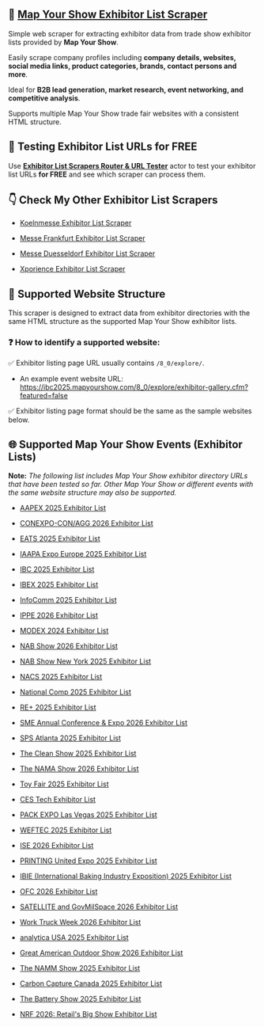 ## 🤖 [Map Your Show Exhibitor List Scraper](https://apify.com/skython/map-your-show-exhibitor-list-scraper)

Simple web scraper for extracting exhibitor data from trade show exhibitor lists provided by **Map Your Show**. 

Easily scrape company profiles including **company details, websites, social media links, product categories, brands, contact persons and more**. 

Ideal for **B2B lead generation, market research, event networking, and competitive analysis**. 

Supports multiple Map Your Show trade fair websites with a consistent HTML structure.


## 🔎 Testing Exhibitor List URLs for FREE

Use [**Exhibitor List Scrapers Router & URL Tester**](https://console.apify.com/actors/PQ2HmPYNoLLjOR3Ew/input) actor to test your exhibitor list URLs **for FREE** and see which scraper can process them.


## 👇 Check My Other Exhibitor List Scrapers

- [Koelnmesse Exhibitor List Scraper](https://apify.com/skython/koelnmesse-exhibitor-list-scraper)

- [Messe Frankfurt Exhibitor List Scraper](https://apify.com/skython/messe-frankfurt-exhibitor-list-scraper)

- [Messe Duesseldorf Exhibitor List Scraper](https://apify.com/skython/messe-duesseldorf-exhibitor-list-scraper)

- [Xporience Exhibitor List Scraper](https://apify.com/skython/xporience-exhibitor-list-scraper)


## 🎯 Supported Website Structure

This scraper is designed to extract data from exhibitor directories with the same HTML structure as the supported Map Your Show exhibitor lists.

### ❓ How to identify a supported website:

✅ Exhibitor listing page URL usually contains `/8_0/explore/`.

- An example event website URL: https://ibc2025.mapyourshow.com/8_0/explore/exhibitor-gallery.cfm?featured=false

✅ Exhibitor listing page format should be the same as the sample websites below.


## 🌐 Supported Map Your Show Events (Exhibitor Lists)

**Note:** *The following list includes Map Your Show exhibitor directory URLs that have been tested so far. Other Map Your Show or different events with the same website structure may also be supported.*

- [AAPEX 2025 Exhibitor List](https://aapex2025.mapyourshow.com/8_0/explore/exhibitor-gallery.cfm?featured=false)

- [CONEXPO-CON/AGG 2026 Exhibitor List](https://directory.conexpoconagg.com/8_0/explore/exhibitor-gallery.cfm?featured=false)

- [EATS 2025 Exhibitor List](https://eats25.mapyourshow.com/8_0/explore/exhibitor-gallery.cfm?featured=false)

- [IAAPA Expo Europe 2025 Exhibitor List](https://iaapaexpoeurope25.mapyourshow.com/8_0/explore/exhibitor-gallery.cfm?featured=false)

- [IBC 2025 Exhibitor List](https://ibc2025.mapyourshow.com/8_0/explore/exhibitor-gallery.cfm?featured=false)

- [IBEX 2025 Exhibitor List](https://ibex25.mapyourshow.com/8_0/explore/exhibitor-gallery.cfm?featured=false)

- [InfoComm 2025 Exhibitor List](https://infocomm25.mapyourshow.com/8_0/explore/exhibitor-gallery.cfm?featured=false)

- [IPPE 2026 Exhibitor List](https://ippe26.mapyourshow.com/8_0/explore/exhibitor-gallery.cfm?featured=false)

- [MODEX 2024 Exhibitor List](https://mx2024.mapyourshow.com/8_0/explore/exhibitor-gallery.cfm?featured=false)

- [NAB Show 2026 Exhibitor List](https://nab26.mapyourshow.com/8_0/explore/exhibitor-gallery.cfm?featured=false)

- [NAB Show New York 2025 Exhibitor List](https://nabny25.mapyourshow.com/8_0/explore/exhibitor-gallery.cfm?featured=false)

- [NACS 2025 Exhibitor List](https://nacs25.mapyourshow.com/8_0/explore/exhibitor-gallery.cfm?featured=false)

- [National Comp 2025 Exhibitor List](https://comp2025.mapyourshow.com/8_0/explore/exhibitor-gallery.cfm?featured=false)

- [RE+ 2025 Exhibitor List](https://re25.mapyourshow.com/8_0/explore/exhibitor-gallery.cfm?featured=false)

- [SME Annual Conference & Expo 2026 Exhibitor List](https://sme26.mapyourshow.com/8_0/explore/exhibitor-gallery.cfm?featured=false)

- [SPS Atlanta 2025 Exhibitor List](https://spsatlanta25.mapyourshow.com/8_0/explore/exhibitor-gallery.cfm?featured=false)

- [The Clean Show 2025 Exhibitor List](https://clean2025.mapyourshow.com/8_0/explore/exhibitor-gallery.cfm?featured=false)

- [The NAMA Show 2026 Exhibitor List](https://nama26.mapyourshow.com/8_0/explore/exhibitor-gallery.cfm?featured=false)

- [Toy Fair 2025 Exhibitor List](https://tfny2025.mapyourshow.com/8_0/explore/exhibitor-gallery.cfm?featured=false)

- [CES Tech Exhibitor List](https://exhibitors.ces.tech/8_0/explore/exhibitor-gallery.cfm?featured=false)

- [PACK EXPO Las Vegas 2025 Exhibitor List](https://packexpo25.mapyourshow.com/8_0/explore/exhibitor-gallery.cfm?featured=false)

- [WEFTEC 2025 Exhibitor List](https://weftec25.mapyourshow.com/8_0/explore/exhibitor-gallery.cfm?featured=false)

- [ISE 2026 Exhibitor List](https://ise2026.mapyourshow.com/8_0/explore/exhibitor-gallery.cfm?featured=false)

- [PRINTING United Expo 2025 Exhibitor List](https://pru25.mapyourshow.com/8_0/explore/exhibitor-gallery.cfm?featured=false)

- [IBIE (International Baking Industry Exposition) 2025 Exhibitor List](https://ibie2025.mapyourshow.com/8_0/explore/exhibitor-gallery.cfm?featured=false)

- [OFC 2026 Exhibitor List](https://ofc26.mapyourshow.com/8_0/explore/exhibitor-gallery.cfm?featured=false)

- [SATELLITE and GovMilSpace 2026 Exhibitor List](https://satellite2026.mapyourshow.com/8_0/explore/exhibitor-gallery.cfm?featured=false)

- [Work Truck Week 2026 Exhibitor List](https://wtw26.mapyourshow.com/8_0/explore/exhibitor-gallery.cfm?featured=false)

- [analytica USA 2025 Exhibitor List](https://aus2025.mapyourshow.com/8_0/explore/exhibitor-gallery.cfm?featured=false)

- [Great American Outdoor Show 2026 Exhibitor List](https://gaos2026.mapyourshow.com/8_0/explore/exhibitor-gallery.cfm?featured=false)

- [The NAMM Show 2025 Exhibitor List](https://namm25.mapyourshow.com/8_0/explore/exhibitor-gallery.cfm?featured=false)

- [Carbon Capture Canada 2025 Exhibitor List](https://cccanada2025.mapyourshow.com/8_0/explore/exhibitor-gallery.cfm?featured=false)

- [The Battery Show 2025 Exhibitor List](https://tbsm25.mapyourshow.com/8_0/explore/exhibitor-gallery.cfm?featured=false)

- [NRF 2026: Retail's Big Show Exhibitor List](https://bigshow26.mapyourshow.com/8_0/explore/exhibitor-gallery.cfm?featured=false)